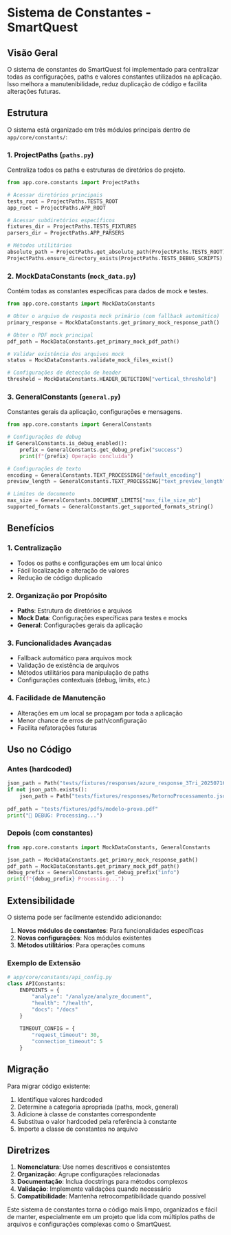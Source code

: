 # Sistema de Constantes - SmartQuest

## Visão Geral

O sistema de constantes do SmartQuest foi implementado para centralizar todas as configurações, paths e valores constantes utilizados na aplicação. Isso melhora a manutenibilidade, reduz duplicação de código e facilita alterações futuras.

## Estrutura

O sistema está organizado em três módulos principais dentro de `app/core/constants/`:

### 1. ProjectPaths (`paths.py`)
Centraliza todos os paths e estruturas de diretórios do projeto.

```python
from app.core.constants import ProjectPaths

# Acessar diretórios principais
tests_root = ProjectPaths.TESTS_ROOT
app_root = ProjectPaths.APP_ROOT

# Acessar subdiretórios específicos
fixtures_dir = ProjectPaths.TESTS_FIXTURES
parsers_dir = ProjectPaths.APP_PARSERS

# Métodos utilitários
absolute_path = ProjectPaths.get_absolute_path(ProjectPaths.TESTS_ROOT)
ProjectPaths.ensure_directory_exists(ProjectPaths.TESTS_DEBUG_SCRIPTS)
```

### 2. MockDataConstants (`mock_data.py`)
Contém todas as constantes específicas para dados de mock e testes.

```python
from app.core.constants import MockDataConstants

# Obter o arquivo de resposta mock primário (com fallback automático)
primary_response = MockDataConstants.get_primary_mock_response_path()

# Obter o PDF mock principal
pdf_path = MockDataConstants.get_primary_mock_pdf_path()

# Validar existência dos arquivos mock
status = MockDataConstants.validate_mock_files_exist()

# Configurações de detecção de header
threshold = MockDataConstants.HEADER_DETECTION["vertical_threshold"]
```

### 3. GeneralConstants (`general.py`)
Constantes gerais da aplicação, configurações e mensagens.

```python
from app.core.constants import GeneralConstants

# Configurações de debug
if GeneralConstants.is_debug_enabled():
    prefix = GeneralConstants.get_debug_prefix("success")
    print(f"{prefix} Operação concluída")

# Configurações de texto
encoding = GeneralConstants.TEXT_PROCESSING["default_encoding"]
preview_length = GeneralConstants.TEXT_PROCESSING["text_preview_length"]

# Limites de documento
max_size = GeneralConstants.DOCUMENT_LIMITS["max_file_size_mb"]
supported_formats = GeneralConstants.get_supported_formats_string()
```

## Benefícios

### 1. Centralização
- Todos os paths e configurações em um local único
- Fácil localização e alteração de valores
- Redução de código duplicado

### 2. Organização por Propósito
- **Paths**: Estrutura de diretórios e arquivos
- **Mock Data**: Configurações específicas para testes e mocks
- **General**: Configurações gerais da aplicação

### 3. Funcionalidades Avançadas
- Fallback automático para arquivos mock
- Validação de existência de arquivos
- Métodos utilitários para manipulação de paths
- Configurações contextuais (debug, limits, etc.)

### 4. Facilidade de Manutenção
- Alterações em um local se propagam por toda a aplicação
- Menor chance de erros de path/configuração
- Facilita refatorações futuras

## Uso no Código

### Antes (hardcoded)
```python
json_path = Path("tests/fixtures/responses/azure_response_3Tri_20250716_215103.json")
if not json_path.exists():
    json_path = Path("tests/fixtures/responses/RetornoProcessamento.json")
    
pdf_path = "tests/fixtures/pdfs/modelo-prova.pdf"
print("🔧 DEBUG: Processing...")
```

### Depois (com constantes)
```python
from app.core.constants import MockDataConstants, GeneralConstants

json_path = MockDataConstants.get_primary_mock_response_path()
pdf_path = MockDataConstants.get_primary_mock_pdf_path()
debug_prefix = GeneralConstants.get_debug_prefix("info")
print(f"{debug_prefix} Processing...")
```

## Extensibilidade

O sistema pode ser facilmente estendido adicionando:

1. **Novos módulos de constantes**: Para funcionalidades específicas
2. **Novas configurações**: Nos módulos existentes
3. **Métodos utilitários**: Para operações comuns

### Exemplo de Extensão
```python
# app/core/constants/api_config.py
class APIConstants:
    ENDPOINTS = {
        "analyze": "/analyze/analyze_document",
        "health": "/health",
        "docs": "/docs"
    }
    
    TIMEOUT_CONFIG = {
        "request_timeout": 30,
        "connection_timeout": 5
    }
```

## Migração

Para migrar código existente:

1. Identifique valores hardcoded
2. Determine a categoria apropriada (paths, mock, general)
3. Adicione à classe de constantes correspondente
4. Substitua o valor hardcoded pela referência à constante
5. Importe a classe de constantes no arquivo

## Diretrizes

1. **Nomenclatura**: Use nomes descritivos e consistentes
2. **Organização**: Agrupe configurações relacionadas
3. **Documentação**: Inclua docstrings para métodos complexos
4. **Validação**: Implemente validações quando necessário
5. **Compatibilidade**: Mantenha retrocompatibilidade quando possível

Este sistema de constantes torna o código mais limpo, organizados e fácil de manter, especialmente em um projeto que lida com múltiplos paths de arquivos e configurações complexas como o SmartQuest.
